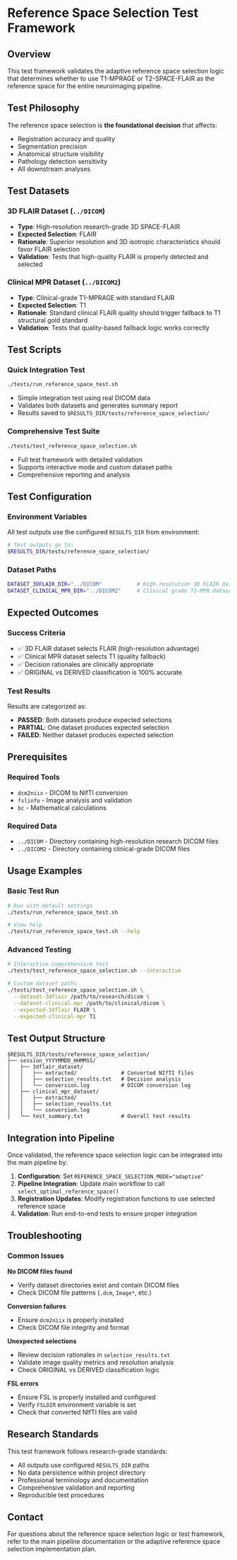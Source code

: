 # Reference Space Selection Test Framework

## Overview

This test framework validates the adaptive reference space selection logic that determines whether to use T1-MPRAGE or T2-SPACE-FLAIR as the reference space for the entire neuroimaging pipeline.

## Test Philosophy

The reference space selection is **the foundational decision** that affects:
- Registration accuracy and quality
- Segmentation precision  
- Anatomical structure visibility
- Pathology detection sensitivity
- All downstream analyses

## Test Datasets

### 3D FLAIR Dataset (`../DICOM`)
- **Type**: High-resolution research-grade 3D SPACE-FLAIR
- **Expected Selection**: FLAIR
- **Rationale**: Superior resolution and 3D isotropic characteristics should favor FLAIR selection
- **Validation**: Tests that high-quality FLAIR is properly detected and selected

### Clinical MPR Dataset (`../DICOM2`)  
- **Type**: Clinical-grade T1-MPRAGE with standard FLAIR
- **Expected Selection**: T1
- **Rationale**: Standard clinical FLAIR quality should trigger fallback to T1 structural gold standard
- **Validation**: Tests that quality-based fallback logic works correctly

## Test Scripts

### Quick Integration Test
```bash
./tests/run_reference_space_test.sh
```
- Simple integration test using real DICOM data
- Validates both datasets and generates summary report
- Results saved to `$RESULTS_DIR/tests/reference_space_selection/`

### Comprehensive Test Suite
```bash
./tests/test_reference_space_selection.sh
```
- Full test framework with detailed validation
- Supports interactive mode and custom dataset paths
- Comprehensive reporting and analysis

## Test Configuration

### Environment Variables
All test outputs use the configured `RESULTS_DIR` from environment:
```bash
# Test outputs go to:
$RESULTS_DIR/tests/reference_space_selection/
```

### Dataset Paths
```bash
DATASET_3DFLAIR_DIR="../DICOM"           # High-resolution 3D FLAIR dataset  
DATASET_CLINICAL_MPR_DIR="../DICOM2"     # Clinical grade T1-MPR dataset
```

## Expected Outcomes

### Success Criteria
- ✅ 3D FLAIR dataset selects FLAIR (high-resolution advantage)
- ✅ Clinical MPR dataset selects T1 (quality fallback)
- ✅ Decision rationales are clinically appropriate
- ✅ ORIGINAL vs DERIVED classification is 100% accurate

### Test Results
Results are categorized as:
- **PASSED**: Both datasets produce expected selections
- **PARTIAL**: One dataset produces expected selection
- **FAILED**: Neither dataset produces expected selection

## Prerequisites

### Required Tools
- `dcm2niix` - DICOM to NIfTI conversion
- `fslinfo` - Image analysis and validation
- `bc` - Mathematical calculations

### Required Data
- `../DICOM` - Directory containing high-resolution research DICOM files
- `../DICOM2` - Directory containing clinical-grade DICOM files

## Usage Examples

### Basic Test Run
```bash
# Run with default settings
./tests/run_reference_space_test.sh

# View help
./tests/run_reference_space_test.sh --help
```

### Advanced Testing
```bash
# Interactive comprehensive test
./tests/test_reference_space_selection.sh --interactive

# Custom dataset paths
./tests/test_reference_space_selection.sh \
  --dataset-3dflair /path/to/research/dicom \
  --dataset-clinical-mpr /path/to/clinical/dicom \
  --expected-3dflair FLAIR \
  --expected-clinical-mpr T1
```

## Test Output Structure

```
$RESULTS_DIR/tests/reference_space_selection/
├── session_YYYYMMDD_HHMMSS/
│   ├── 3dflair_dataset/
│   │   ├── extracted/              # Converted NIfTI files
│   │   ├── selection_results.txt   # Decision analysis
│   │   └── conversion.log          # DICOM conversion log
│   ├── clinical_mpr_dataset/
│   │   ├── extracted/
│   │   ├── selection_results.txt
│   │   └── conversion.log
│   └── test_summary.txt            # Overall test results
```

## Integration into Pipeline

Once validated, the reference space selection logic can be integrated into the main pipeline by:

1. **Configuration**: Set `REFERENCE_SPACE_SELECTION_MODE="adaptive"`
2. **Pipeline Integration**: Update main workflow to call `select_optimal_reference_space()`
3. **Registration Updates**: Modify registration functions to use selected reference space
4. **Validation**: Run end-to-end tests to ensure proper integration

## Troubleshooting

### Common Issues

**No DICOM files found**
- Verify dataset directories exist and contain DICOM files
- Check DICOM file patterns (`.dcm`, `Image*`, etc.)

**Conversion failures**
- Ensure `dcm2niix` is properly installed
- Check DICOM file integrity and format

**Unexpected selections**
- Review decision rationales in `selection_results.txt`
- Validate image quality metrics and resolution analysis
- Check ORIGINAL vs DERIVED classification logic

**FSL errors**
- Ensure FSL is properly installed and configured
- Verify `FSLDIR` environment variable is set
- Check that converted NIfTI files are valid

## Research Standards

This test framework follows research-grade standards:
- All outputs use configured `RESULTS_DIR` paths
- No data persistence within project directory
- Professional terminology and documentation
- Comprehensive validation and reporting
- Reproducible test procedures

## Contact

For questions about the reference space selection logic or test framework, refer to the main pipeline documentation or the adaptive reference space selection implementation plan.